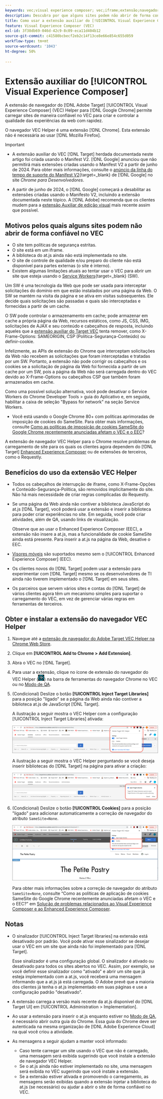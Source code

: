 ```yaml
---
keywords: vec;visual experience composer; vec;iframe;extensão;navegador
description: Descubra por que alguns sites podem não abrir de forma confiável no [!UICONTROL Visual Experience Composer] (VEC). A extensão de navegador VEC Helper permite carregar sites de maneira confiável no VEC.
title: Como usar a extensão auxiliar do [!UICONTROL Visual Experience Composer] (VEC)?
feature: Visual Experience Composer (VEC)
exl-id: 3f38db69-046d-42c9-8c09-eca11d404b12
source-git-commit: c41580bcbecf2eb2c14f13ce8e66e854c655d059
workflow-type: tm+mt
source-wordcount: '1043'
ht-degree: 50%

---
```


# Extensão auxiliar do [!UICONTROL Visual Experience Composer]

A extensão de navegador do [!DNL Adobe Target] [!UICONTROL Visual Experience Composer] (VEC) Helper para [!DNL Google Chrome] permite carregar sites de maneira confiável no VEC para criar e controlar a qualidade das experiências da web com rapidez.

O navegador VEC Helper é uma extensão [!DNL Chrome]. Esta extensão não é necessária ao usar [!DNL Mozilla Firefox].

>[!IMPORTANT]
>
>* A extensão auxiliar do VEC [!DNL Target] herdada documentada neste artigo foi criada usando o Manifest V2. [!DNL Google] anunciou que não permitirá mais extensões criadas usando o Manifest V2 a partir de junho de 2024. Para obter mais informações, consulte o [anúncio da linha do tempo de suporte do Manifest V2](https://developer.chrome.com/docs/extensions/develop/migrate/mv2-deprecation-timeline){target=_blank} de [!DNL Google] no site *Chrome para Desenvolvedores*.
>
>* A partir de junho de 2024, o [!DNL Google] começará a desabilitar as extensões criadas usando o Manifesto V2, incluindo a extensão documentada neste tópico. A [!DNL Adobe] recomenda que os clientes mudem para a [extensão Auxiliar de edição visual](/help/main/c-experiences/c-visual-experience-composer/r-troubleshoot-composer/visual-editing-helper-extension.md) mais recente assim que possível.

## Motivos pelos quais alguns sites podem não abrir de forma confiável no VEC

* O site tem políticas de segurança estritas.
* O site está em um iframe.
* A biblioteca do at.js ainda não está implementada no site.
* O site de controle de qualidade e/ou preparo do cliente não está disponível para partes externas (o site é interno).
* Existem algumas limitações atuais ao tentar usar o VEC para abrir um site que esteja usando o [Service Workers](https://developer.mozilla.org/pt-BR/docs/Web/API/Service_Worker_API){target=_blank} (SW).

Um SW é uma tecnologia da Web que pode ser usada para interceptar solicitações do domínio em que estão instalados por uma página da Web. O SW se mantém na visita da página e se ativa em visitas subsequentes. Ele decide quais solicitações são passadas e quais são interceptadas e fornecidas a partir de um cache.

O SW pode controlar o armazenamento em cache; pode armazenar em cache a própria página da Web, recursos estáticos, como JS, CSS, IMG, solicitações de AJAX e seu conteúdo e cabeçalhos de resposta, incluindo aqueles que a [extensão auxiliar do Target VEC](/help/main/c-experiences/c-visual-experience-composer/r-troubleshoot-composer/vec-helper-browser-extension.md) tenta remover, como X-Frame-Options: SAMEORIGIN, CSP (Política-Segurança-Conteúdo) ou definir-cookie.

Infelizmente, as APIs de extensão do Chrome que interceptam solicitações da Web não recebem as solicitações que foram interceptadas e tratadas por um SW. Portanto, a extensão não pode corrigir os cabeçalhos e os cookies se a solicitação de página da Web foi fornecida a partir de um cache por um SW, pois a página da Web não será carregada dentro do VEC devido ao X-Frame-Options ou cabeçalhos CSP que também foram armazenados em cache.

Como uma possível solução alternativa, você pode desativar o Service Workers do Chrome Developer Tools > guia do Aplicativo e, em seguida, habilitar a caixa de seleção &quot;Bypass for network&quot; na seção Service Workers.

* Você está usando o Google Chrome 80+ com políticas aprimoradas de imposição de cookies do SameSite. Para obter mais informações, consulte [Como as políticas de imposição de cookies SameSite do Google Chrome recentemente anunciadas afetam o VEC e o EEC](/help/main/c-experiences/c-visual-experience-composer/r-troubleshoot-composer/issues-related-to-the-visual-experience-composer-vec-and-enhanced-experience-composer-eec.md#samesite)?

A extensão de navegador VEC Helper para o Chrome resolve problemas de carregamento de site para os quais os clientes agora dependem do [!DNL Target] [Enhanced Experience Composer](/help/main/administrating-target/visual-experience-composer-set-up.md#eec) ou de extensões de terceiros, como o Requestly.

## Benefícios do uso da extensão VEC Helper

* Todos os cabeçalhos de interrupção de iframe, como X-Frame-Opções e Conteúdo-Segurança-Política, são removidos implicitamente do site. Não há mais necessidade de criar regras complicadas do Requestly.
* Se uma página da Web ainda não contiver a biblioteca JavaScript do at.js [!DNL Target], você poderá usar a extensão e inserir a biblioteca para poder criar experiências no site. Em seguida, você pode criar atividades, além de QA, usando links de visualização.

  Observe que ao usar o Enhanced Experience Composer (EEC), a extensão não insere a at.js, mas a funcionalidade de cookie SameSite ainda está presente. Para inserir a at.js na página da Web, desative o EEC.

* [Visores móveis](/help/main/c-experiences/c-visual-experience-composer/mobile-viewports.md) são suportados mesmo sem o [!UICONTROL Enhanced Experience Composer] (EEC).
* Os clientes novos do [!DNL Target] podem usar a extensão para experimentar com [!DNL Target] mesmo se os desenvolvedores de TI ainda não tiverem implementado o [!DNL Target] em seus sites.
* Os parceiros que servem vários sites e contas do [!DNL Target] de vários clientes agora têm um mecanismo simples para suportar o carregamento do VEC, em vez de gerenciar várias regras em ferramentas de terceiros.

## Obter e instalar a extensão do navegador VEC Helper

1. Navegue até a [extensão de navegador do Adobe Target VEC Helper na Chrome Web Store](https://chrome.google.com/webstore/detail/adobe-target-vec-helper/ggjpideecfnbipkacplkhhaflkdjagak).
1. Clique em **[!UICONTROL Add to Chrome > Add Extension]**.
1. Abra o VEC no [!DNL Target].
1. Para usar a extensão, clique no ícone de extensão do navegador do VEC Helper (![ícone do VEC Helper](/help/main/c-experiences/c-visual-experience-composer/r-troubleshoot-composer/assets/vec-help-extension.png)) na barra de ferramentas do navegador Chrome no VEC ou no [Modo de QA](/help/main/c-activities/c-activity-qa/activity-qa.md).
1. (Condicional) Deslize o botão **[!UICONTROL Inject Target Libraries]** para a posição &quot;ligado&quot; se a página da Web ainda não contiver a biblioteca at.js de JavaScript [!DNL Target].

   A ilustração a seguir mostra o VEC Helper com a configuração [!UICONTROL Inject Target Libraries] ativada:

   ![VEC Helper 1](/help/main/c-experiences/c-visual-experience-composer/r-troubleshoot-composer/assets/vec-help-extension-1.png)

   A ilustração a seguir mostra o VEC Helper perguntando se você deseja inserir bibliotecas do [!DNL Target] na página para ativar a criação:

   ![VEC Helper 2](/help/main/c-experiences/c-visual-experience-composer/r-troubleshoot-composer/assets/vec-helper.png)

1. (Condicional) Deslize o botão **[!UICONTROL Cookies]** para a posição &quot;ligado&quot; para adicionar automaticamente a correção de navegador do atributo `SameSite=None`.

   ![Alternância de cookies na extensão auxiliar do VEC](/help/main/c-experiences/c-visual-experience-composer/r-troubleshoot-composer/assets/cookies-vec-helper.png)

   Para obter mais informações sobre a correção de navegador do atributo `SameSite=None`, consulte “Como as políticas de aplicação de cookies SameSite do Google Chrome recentemente anunciadas afetam o VEC e o EEC?” em [Solução de problemas relacionados ao Visual Experience Composer e ao Enhanced Experience Composer](/help/main/c-experiences/c-visual-experience-composer/r-troubleshoot-composer/issues-related-to-the-visual-experience-composer-vec-and-enhanced-experience-composer-eec.md#samesite).

## Notas

* O sinalizador [!UICONTROL Inject Target libraries] na extensão está desativado por padrão. Você pode ativar esse sinalizador se desejar usar o VEC em um site que ainda não foi implementado para [!DNL Target].

  Esse sinalizador é uma configuração global. O sinalizador é ativado ou desativado para todos os sites abertos no VEC. Assim, por exemplo, se você definir esse sinalizador como &quot;ativado&quot; e abrir um site que já esteja implementado com a at.js, você receberá uma mensagem informando que a at.js já está carregada. O Adobe prevê que a maioria dos clientes já tenha o at.js implementado em suas páginas e use a configuração padrão &quot;desativado&quot;.

* A extensão carrega a versão mais recente da at.js disponível do [!DNL Target UI] em [!UICONTROL Administration > Implementation].
* Ao usar a extensão para inserir o at.js enquanto estiver no [Modo de QA](/help/main/c-activities/c-activity-qa/activity-qa.md), é necessário abrir outra guia do Chrome. Essa guia do Chrome deve ser autenticada na mesma organização de [!DNL Adobe Experience Cloud] na qual você criou a atividade.
* As mensagens a seguir ajudam a manter você informado:

   * Caso tente carregar um site usando o VEC que não é carregado, uma mensagem será exibida sugerindo que você instale a extensão de navegador VEC Helper.
   * Se o at.js ainda não estiver implementado no site, uma mensagem será exibida no VEC sugerindo que você instale a extensão.
   * Se a extensão estiver ativada e promovendo o carregamento, as mensagens serão exibidas quando a extensão injetar a biblioteca do at.js (se necessário) ou ajudar a abrir o site de forma confiável no VEC.
